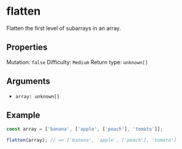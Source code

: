 # flatten

Flatten the first level of subarrays in an array.

## Properties

Mutation: `false`
Difficulty: `Medium`
Return type: `unknown[]`

## Arguments

- `array: unknown[]`

## Example

```typescript
const array = ['banana', ['apple', ['peach'], 'tomato']];

flatten(array); // => ['banana', 'apple', ['peach'], 'tomato']
```
